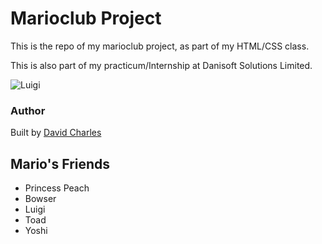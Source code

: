 # Marioclub Project

This is the repo of my marioclub project, as part of my HTML/CSS class.

This is also part of my practicum/Internship at Danisoft Solutions Limited.

![Luigi](./luigi.webp "Luigi")

### Author

Built by [David Charles](https://www.github.com/kingcelesto)

## Mario's Friends

- Princess Peach
- Bowser
- Luigi
- Toad
- Yoshi
